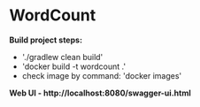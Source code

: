 # WordCount

**Build project steps:**
- './gradlew clean build'
- 'docker build -t wordcount .'
- check image by command: 'docker images'

**Web UI - http://localhost:8080/swagger-ui.html**